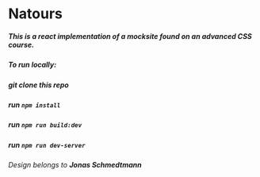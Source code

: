 # Natours

##### This is a react implementation of a mocksite found on an advanced CSS course.

##### To run locally:

##### git clone this repo

##### run `npm install`

##### run `npm run build:dev`

##### run `npm run dev-server`

###### Design belongs to **_Jonas Schmedtmann_**
